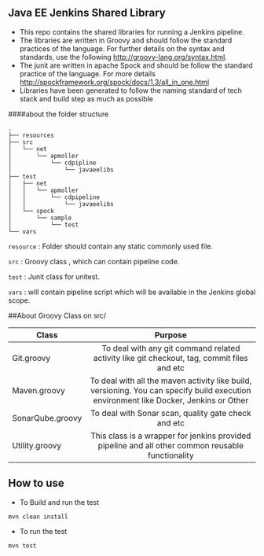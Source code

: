 ## Java EE Jenkins Shared Library
 
- This repo contains the shared libraries for running a Jenkins pipeline.
- The libraries are written in Groovy and should follow the standard practices of the language. For further details on the syntax and standards, use the following http://groovy-lang.org/syntax.html.
- The junit are written in apache Spock and should be follow the standard practice of the language. For more details http://spockframework.org/spock/docs/1.3/all_in_one.html
- Libraries have been generated to follow the naming standard of tech stack and build step as much as possible

####about the folder structure

```
.
├── resources
├── src
│   └── net
│       └── apmoller
│           └── cdpipline
│               └── javaeelibs
├── test
│   ├── net
│   │   └── apmoller
│   │       └── cdpipeline
│   │           └── javaeelibs
│   └── spock
│       └── sample
│           └── test
└── vars
```


`resource` : Folder should contain any static commonly used file.

`src` : Groovy class , which can contain pipeline code.

`test` : Junit class for unitest.

`vars` : will contain pipeline script which will be available in the Jenkins global scope.


##About Groovy Class on src/

| Class   |      Purpose      |
|-------------------|:-------------:|
| Git.groovy        |To deal with any git command related activity like git checkout, tag, commit files and etc |
| Maven.groovy      |To deal with all the maven activity like build, versioning. You can specify build execution environment like Docker, Jenkins or Other  |
| SonarQube.groovy  |To deal with Sonar scan, quality gate check and etc |
| Utility.groovy    |This class is a wrapper for jenkins provided pipeline and all other common reusable functionality |
 
## How to use

- To Build and run the test

```
mvn clean install
```

- To run the test

```
mvn test
```